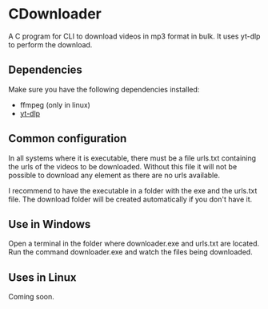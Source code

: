 # CDownloader
A C program for CLI to download videos in mp3 format in bulk. It uses yt-dlp to perform the download.

## Dependencies

Make sure you have the following dependencies installed:
- ffmpeg (only in linux)
- [yt-dlp](https://github.com/yt-dlp/yt-dlp?tab=readme-ov-file#installation)

## Common configuration 

In all systems where it is executable, there must be a file urls.txt containing the urls of the videos to be downloaded. 
Without this file it will not be possible to download any element as there are no urls available.

I recommend to have the executable in a folder with the exe and the urls.txt file.
The download folder will be created automatically if you don't have it.

## Use in Windows
Open a terminal in the folder where downloader.exe and urls.txt are located. 
Run the command downloader.exe and watch the files being downloaded. 

## Uses in Linux
Coming soon.
